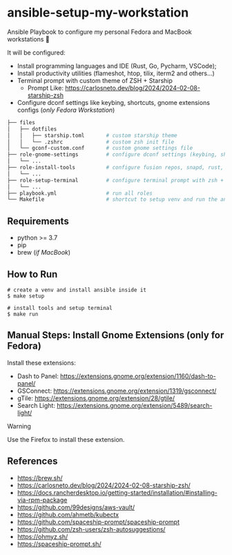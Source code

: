 # ansible-setup-my-workstation

Ansible Playbook to configure my personal Fedora and MacBook workstations :rocket:

It will be configured:

- Install programming languages and IDE (Rust, Go, Pycharm, VSCode);
- Install productivity utilities (flameshot, htop, tilix, iterm2 and others...)
- Terminal prompt with custom theme of ZSH + Starship
    - Prompt Like: https://carlosneto.dev/blog/2024/2024-02-08-starship-zsh
- Configure dconf settings like keybing, shortcuts, gnome extensions configs (_only Fedora Workstation_)

```bash
├── files
│   ├── dotfiles
│   │   ├── starship.toml       # custom starship theme
│   │   └── .zshrc              # custom zsh init file
│   └── gconf-custom.conf       # custom gnome settings file
├── role-gnome-settings         # configure dconf settings (keybing, shortcuts, gnome configs, etc)
│   └── ...
├── role-install-tools          # configure fusion repos, snapd, rust, go, pycharm, vscode;
│   └── ...
├── role-setup-terminal         # configure terminal prompt with zsh + starship
│   └── ...
├── playbook.yml                # run all roles
└── Makefile                    # shortcut to setup venv and run the ansible playbook
```

## Requirements

- python >= 3.7
- pip
- brew (_if MacBook_)

## How to Run

```shell
# create a venv and install ansible inside it
$ make setup

# install tools and setup terminal
$ make run
```

## Manual Steps: Install Gnome Extensions (only for Fedora)

Install these extensions:

- Dash to Panel: https://extensions.gnome.org/extension/1160/dash-to-panel/
- GSConnect: https://extensions.gnome.org/extension/1319/gsconnect/
- gTile: https://extensions.gnome.org/extension/28/gtile/
- Search Light: https://extensions.gnome.org/extension/5489/search-light/

> [!WARNING]
> Use the Firefox to install these extension.

## References

- https://brew.sh/
- https://carlosneto.dev/blog/2024/2024-02-08-starship-zsh/
- https://docs.rancherdesktop.io/getting-started/installation/#installing-via-rpm-package
- https://github.com/99designs/aws-vault/
- https://github.com/ahmetb/kubectx
- https://github.com/spaceship-prompt/spaceship-prompt
- https://github.com/zsh-users/zsh-autosuggestions/
- https://ohmyz.sh/
- https://spaceship-prompt.sh/
